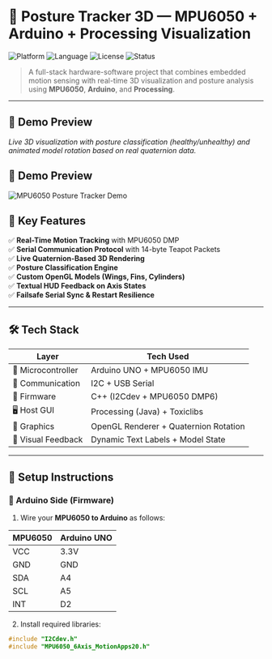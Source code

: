 # 🚀 Posture Tracker 3D — MPU6050 + Arduino + Processing Visualization

![Platform](https://img.shields.io/badge/platform-Arduino%20%7C%20Processing-blue.svg)
![Language](https://img.shields.io/badge/language-C++%20%7C%20Java-orange)
![License](https://img.shields.io/badge/license-MIT-green)
![Status](https://img.shields.io/badge/status-Completed-brightgreen)

> A full-stack hardware-software project that combines embedded motion sensing with real-time 3D visualization and posture analysis using **MPU6050**, **Arduino**, and **Processing**.

---

## 📸 Demo Preview

*Live 3D visualization with posture classification (healthy/unhealthy) and animated model rotation based on real quaternion data.*

## 📸 Demo Preview

![MPU6050 Posture Tracker Demo](mpu-working.gif)


## 🧠 Key Features

✅ **Real-Time Motion Tracking** with MPU6050 DMP  
✅ **Serial Communication Protocol** with 14-byte Teapot Packets  
✅ **Live Quaternion-Based 3D Rendering**  
✅ **Posture Classification Engine**  
✅ **Custom OpenGL Models (Wings, Fins, Cylinders)**  
✅ **Textual HUD Feedback on Axis States**  
✅ **Failsafe Serial Sync & Restart Resilience**

---

## 🛠️ Tech Stack

| Layer             | Tech Used                             |
|-------------------|----------------------------------------|
| 👾 Microcontroller | Arduino UNO + MPU6050 IMU             |
| 🔌 Communication   | I2C + USB Serial                      |
| 🧠 Firmware        | C++ (I2Cdev + MPU6050 DMP6)           |
| 🖥️ Host GUI        | Processing (Java) + Toxiclibs         |
| 📐 Graphics        | OpenGL Renderer + Quaternion Rotation |
| 📝 Visual Feedback | Dynamic Text Labels + Model State     |

---

## 🧰 Setup Instructions

### 🔧 Arduino Side (Firmware)

1. Wire your **MPU6050 to Arduino** as follows:

| MPU6050 | Arduino UNO |
|---------|-------------|
| VCC     | 3.3V        |
| GND     | GND         |
| SDA     | A4          |
| SCL     | A5          |
| INT     | D2          |

2. Install required libraries:

```cpp
#include "I2Cdev.h"
#include "MPU6050_6Axis_MotionApps20.h"
